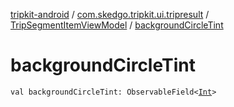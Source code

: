 [tripkit-android](../../index.md) / [com.skedgo.tripkit.ui.tripresult](../index.md) / [TripSegmentItemViewModel](index.md) / [backgroundCircleTint](./background-circle-tint.md)

# backgroundCircleTint

`val backgroundCircleTint: ObservableField<`[`Int`](https://kotlinlang.org/api/latest/jvm/stdlib/kotlin/-int/index.html)`>`